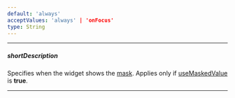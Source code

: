 ```yaml
---
default: 'always'
acceptValues: 'always' | 'onFocus'
type: String
---
```

---
##### shortDescription
Specifies when the widget shows the [mask](/api-reference/10%20UI%20Widgets/dxTextEditor/1%20Configuration/mask.md '{basewidgetpath}/Configuration/#mask'). Applies only if [useMaskedValue](/api-reference/10%20UI%20Widgets/dxTextEditor/1%20Configuration/useMaskedValue.md '{basewidgetpath}/Configuration/#useMaskedValue') is **true**.

---
